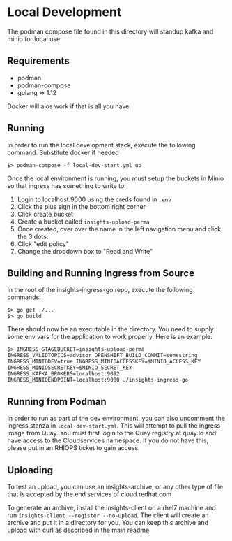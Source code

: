 # Local Development

The podman compose file found in this directory will standup kafka and minio for local use.

## Requirements
* podman
* podman-compose
* golang => 1.12

Docker will alos work if that is all you have

## Running

In order to run the local development stack, execute the following command. Substitute docker if needed

    $> podman-compose -f local-dev-start.yml up

Once the local environment is running, you must setup the buckets in Minio so that ingress has something to write to.

1. Login to localhost:9000 using the creds found in `.env`
2. Click the plus sign in the bottom right corner
3. Click create bucket
4. Create a bucket called `insights-upload-perma`
5. Once created, over over the name in the left navigation menu and click the 3 dots.
6. Click "edit policy"
7. Change the dropdown box to "Read and Write"

## Building and Running Ingress from Source

In the root of the insights-ingress-go repo, execute the following commands:

    $> go get ./...
    $> go build

There should now be an executable in the directory. You need to supply some env vars for the application to work
properly. Here is an example:

    $> INGRESS_STAGEBUCKET=insights-upload-perma INGRESS_VALIDTOPICS=advisor OPENSHIFT_BUILD_COMMIT=somestring INGRESS_MINIODEV=true INGRESS_MINIOACCESSKEY=$MINIO_ACCESS_KEY INGRESS_MINIOSECRETKEY=$MINIO_SECRET_KEY INGRESS_KAFKA_BROKERS=localhost:9092 INGRESS_MINIOENDPOINT=localhost:9000 ./insights-ingress-go

## Running from Podman

In order to run as part of the dev environment, you can also uncomment the ingress stanza in `local-dev-start.yml`. This will attempt to pull the ingress image from Quay. You must first login to the Quay registry at quay.io and have access to the Cloudservices namespace. If you do not have this, please put in an RHIOPS ticket to gain access.

## Uploading

To test an upload, you can use an insights-archive, or any other type of file that is accepted by the end services of cloud.redhat.com

To generate an archive, install the insights-client on a rhel7 machine and run `insights-client --register --no-upload`. The client will create an archive and put it in a directory for you. You can keep this archive and upload with curl as described in the [main readme](https://github.com/RedHatInsights/insights-ingress-go#uploading-a-file)
